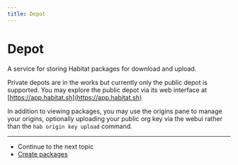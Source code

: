 ```yaml
---
title: Depot
---
```


# Depot

A service for storing Habitat packages for download and upload.

Private depots are in the works but currently only the public depot is supported. You may explore the public depot via its web interface at [https://app.habitat.sh](https://app.habitat.sh)

In addition to viewing packages, you may use the origins pane to manage your origins, optionally uploading your public org key via the webui rather than the `hab origin key upload` command. 

<hr>
<ul class="main-content--link-nav">
  <li>Continue to the next topic</li>
  <li><a href="/docs/create-packages-overview">Create packages</a></li>
</ul>
